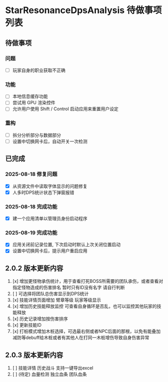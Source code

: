 # StarResonanceDpsAnalysis 待做事项列表

## 待做事项

### 问题

- [ ] 玩家自身的职业获取不正确

### 功能

- [ ] 本地信息缓存功能
- [ ] 尝试用 GPU 渲染控件
- [ ] 允许用户使用 Shift / Control 启动应用来重置用户设定

### 重构

- [ ] 拆分分析部分与数据部分
- [ ] 设置中切换网卡后，自动开关一次检测

## 已完成

### 2025-08-18 修复问题

- [x] 从资源文件中读取字体显示的问题修复
- [x] 人多时DPS统计状态下弹窗报错

### 2025-08-18 完成功能

- [x] 建一个应用清单以管理员身份启动程序

### 2025-08-19 完成功能

- [x] 应用关闭前记录位置, 下次启动时默认上次关闭位置启动
- [x] 设置中切换网卡后，提示用户重启应用

## 2.0.2 版本更新内容

1. [x] 增加更怪物承伤统计，用于查看打死BOSS所需要的团队承伤，或者查看对指定怪物造成的伤害排名 暂时只有ID没有名字 请自行判断
2. [ ] 可选择将团队总伤害显示到DPS统计
3. [x] 技能详情页面增加 臂章等级 玩家等级显示
4. [x] 增加历史技能释放监控 可查看自身循环是否乱，也可以监控其他玩家的技能释放
5. [x] 历史记录增加按伤害排序
6. [x] 更新技能ID
7. [x] 打桩模式增加木桩选择，可选最右侧或者NPC后面的那根，以免有能叠加减防等debuff给木桩或者有其他人在打同一木桩增伤导致自身伤害异常

## 2.0.3 版本更新内容

1. [ ] 技能详情 历史战斗 支持一键导出excel
2. [ ] (待定) 血量检测 独立血条 团队血条
